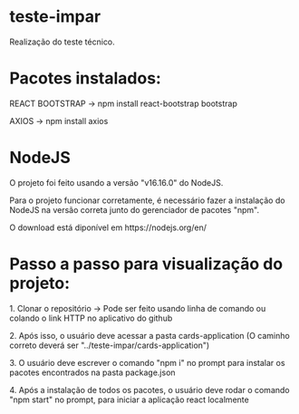 # teste-impar
<p>Realização do teste técnico.<p>

# Pacotes instalados:

<p>REACT BOOTSTRAP -> npm install react-bootstrap bootstrap</p>

<p>AXIOS -> npm install axios<p>

# NodeJS

<p>O projeto foi feito usando a versão "v16.16.0" do NodeJS.</p>
<p>Para o projeto funcionar corretamente, é necessário fazer a instalação do NodeJS na versão correta junto do gerenciador de pacotes "npm".</p>
<p>O download está diponível em https://nodejs.org/en/</p>

# Passo a passo para visualização do projeto:

<p>1. Clonar o repositório -> Pode ser feito usando linha de comando ou colando o link HTTP no aplicativo do github</p>

<p>2. Após isso, o usuário deve acessar a pasta cards-application (O caminho correto deverá ser "../teste-impar/cards-application")</p>

<p>3. O usuário deve escrever o comando "npm i" no prompt para instalar os pacotes encontrados na pasta package.json</p>

<p>4. Após a instalação de todos os pacotes, o usuário deve rodar o comando "npm start" no prompt, para iniciar a aplicação react localmente</p>